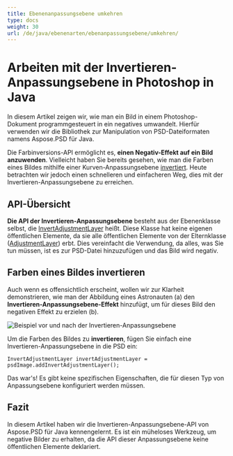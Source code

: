 ```yaml
---
title: Ebenenanpassungsebene umkehren
type: docs
weight: 30
url: /de/java/ebenenarten/ebenanpassungsebene/umkehren/
---
```


# Arbeiten mit der Invertieren-Anpassungsebene in Photoshop in Java

In diesem Artikel zeigen wir, wie man ein Bild in einem Photoshop-Dokument programmgesteuert in ein negatives umwandelt. Hierfür verwenden wir die Bibliothek zur Manipulation von PSD-Dateiformaten namens Aspose.PSD für Java.

Die Farbinversions-API ermöglicht es, **einen Negativ-Effekt auf ein Bild anzuwenden**. Vielleicht haben Sie bereits gesehen, wie man die Farben eines Bildes mithilfe einer Kurven-Anpassungsebene [invertiert](/psd/de/java/ebenenarten/ebenanpassungsebene/kurven/). Heute betrachten wir jedoch einen schnelleren und einfacheren Weg, dies mit der Invertieren-Anpassungsebene zu erreichen.

## API-Übersicht

**Die API der Invertieren-Anpassungsebene** besteht aus der Ebenenklasse selbst, die [InvertAdjustmentLayer](https://reference.aspose.com/psd/java/com.aspose.psd.fileformats.psd.layers.adjustmentlayers/InvertAdjustmentLayer) heißt. Diese Klasse hat keine eigenen öffentlichen Elemente, da sie alle öffentlichen Elemente von der Elternklasse ([AdjustmentLayer](https://reference.aspose.com/psd/java/com.aspose.psd.fileformats.psd.layers.adjustmentlayers/AdjustmentLayer)) erbt. Dies vereinfacht die Verwendung, da alles, was Sie tun müssen, ist es zur PSD-Datei hinzuzufügen und das Bild wird negativ.

## Farben eines Bildes invertieren

Auch wenn es offensichtlich erscheint, wollen wir zur Klarheit demonstrieren, wie man der Abbildung eines Astronauten (a) den **Invertieren-Anpassungsebene-Effekt** hinzufügt, um für dieses Bild den negativen Effekt zu erzielen (b).

![Beispiel vor und nach der Invertieren-Anpassungsebene](invertieren-anpassungsebenen-abbildung-1.png)

Um die Farben des Bildes zu **invertieren**, fügen Sie einfach eine Invertieren-Anpassungsebene in die PSD ein:

    InvertAdjustmentLayer invertAdjustmentLayer = psdImage.addInvertAdjustmentLayer();

Das war's! Es gibt keine spezifischen Eigenschaften, die für diesen Typ von Anpassungsebene konfiguriert werden müssen.

## Fazit

In diesem Artikel haben wir die Invertieren-Anpassungsebene-API von Aspose.PSD für Java kennengelernt. Es ist ein müheloses Werkzeug, um negative Bilder zu erhalten, da die API dieser Anpassungsebene keine öffentlichen Elemente deklariert.
